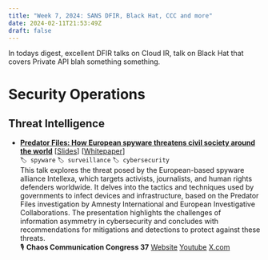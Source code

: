 ```yaml
---
title: "Week 7, 2024: SANS DFIR, Black Hat, CCC and more"
date: 2024-02-11T21:53:49Z
draft: false
---
```

In todays digest, excellent DFIR talks on Cloud IR, talk on Black Hat that covers Private API blah something something.
<!--more-->

# Security Operations
## Threat Intelligence
- [**Predator Files: How European spyware threatens civil society around the world**](https://www.youtube.com/watch?v=uNXc_5W48bY)  \[[Slides](https://google.com)\]  \[[Whitepaper](https://google.com)\]  
`🏷️ spyware`  `🏷️ surveillance`  `🏷️ cybersecurity`  
This talk explores the threat posed by the European-based spyware alliance Intellexa, which targets activists, journalists, and human rights defenders worldwide. It delves into the tactics and techniques used by governments to infect devices and infrastructure, based on the Predator Files investigation by Amnesty International and European Investigative Collaborations. The presentation highlights the challenges of information asymmetry in cybersecurity and concludes with recommendations for mitigations and detections to protect against these threats.  
🎙️  **Chaos Communication Congress 37** [Website](https://events.ccc.de/congress) [Youtube](https://www.youtube.com/playlist?list=PL_IxoDz1Nq2ZaHqsvqyBCrm8EdCTvkIxr) [X.com](https://x.com/ccc)  
